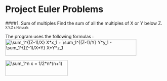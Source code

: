 # Project Euler Problems

####1. Sum of multiples
Find the sum of all the multiples of X or Y below Z. <sub><sup>X,Y,Z ε Naturals</sup></sub>

The program uses the following formulas :
<img src="http://www.sciweavers.org/tex2img.php?eq=%20%5Csum_1%5E%7B%28Z-1%29%2FX%7D%20X%2Ax_1%20%2B%20%20%5Csum_1%5E%7B%28Z-1%29%2FY%7D%20Y%2Ay_1%20-%20%5Csum_1%5E%7B%28Z-1%29%2FX%2AY%7D%20X%2AY%2Az_1%20%20&bc=White&fc=Black&im=jpg&fs=12&ff=arev&edit=0" align="center" border="0" alt=" \sum_1^{(Z-1)/X} X*x_1 +  \sum_1^{(Z-1)/Y} Y*y_1 - \sum_1^{(Z-1)/X*Y} X*Y*z_1  " width="414" height="53" />

<img src="http://www.sciweavers.org/tex2img.php?eq=%20%5Csum_1%5En%20x%20%20%3D%201%2F2%2An%2A%28n%2B1%29&bc=White&fc=Black&im=jpg&fs=12&ff=arev&edit=0" align="center" border="0" alt=" \sum_1^n x  = 1/2*n*(n+1)" width="197" height="50" />